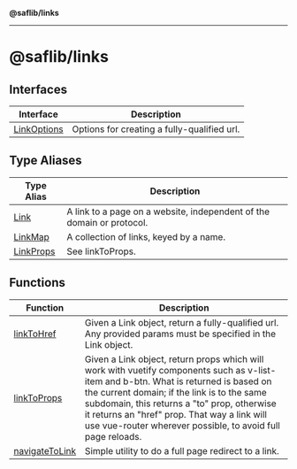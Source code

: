 **@saflib/links**

***

# @saflib/links

## Interfaces

| Interface | Description |
| ------ | ------ |
| [LinkOptions](interfaces/LinkOptions.md) | Options for creating a fully-qualified url. |

## Type Aliases

| Type Alias | Description |
| ------ | ------ |
| [Link](type-aliases/Link.md) | A link to a page on a website, independent of the domain or protocol. |
| [LinkMap](type-aliases/LinkMap.md) | A collection of links, keyed by a name. |
| [LinkProps](type-aliases/LinkProps.md) | See linkToProps. |

## Functions

| Function | Description |
| ------ | ------ |
| [linkToHref](functions/linkToHref.md) | Given a Link object, return a fully-qualified url. Any provided params must be specified in the Link object. |
| [linkToProps](functions/linkToProps.md) | Given a Link object, return props which will work with vuetify components such as v-list-item and b-btn. What is returned is based on the current domain; if the link is to the same subdomain, this returns a "to" prop, otherwise it returns an "href" prop. That way a link will use vue-router wherever possible, to avoid full page reloads. |
| [navigateToLink](functions/navigateToLink.md) | Simple utility to do a full page redirect to a link. |
